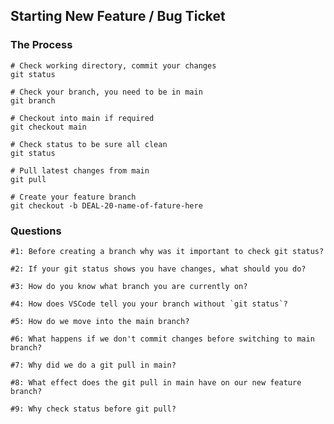 ## Starting New Feature / Bug Ticket

### The Process

```
# Check working directory, commit your changes
git status

# Check your branch, you need to be in main
git branch

# Checkout into main if required
git checkout main

# Check status to be sure all clean
git status

# Pull latest changes from main
git pull

# Create your feature branch
git checkout -b DEAL-20-name-of-fature-here
```

### Questions

```
#1: Before creating a branch why was it important to check git status?
```

```
#2: If your git status shows you have changes, what should you do?
```

```
#3: How do you know what branch you are currently on?
```

```
#4: How does VSCode tell you your branch without `git status`?
```

```
#5: How do we move into the main branch?
```

```
#6: What happens if we don't commit changes before switching to main branch?
```

```
#7: Why did we do a git pull in main?
```

```
#8: What effect does the git pull in main have on our new feature branch?
```

```
#9: Why check status before git pull?
```
